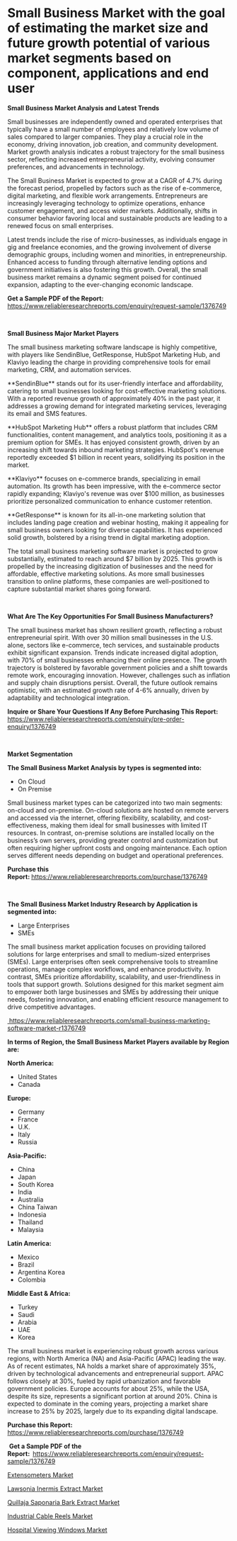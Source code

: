 <p><h1>Small Business Market with the goal of estimating the market size and future growth potential of various market segments based on component, applications and end user</h1></p><p><strong>Small Business Market Analysis and Latest Trends</strong></p>
<p><p>Small businesses are independently owned and operated enterprises that typically have a small number of employees and relatively low volume of sales compared to larger companies. They play a crucial role in the economy, driving innovation, job creation, and community development. Market growth analysis indicates a robust trajectory for the small business sector, reflecting increased entrepreneurial activity, evolving consumer preferences, and advancements in technology.</p><p>The Small Business Market is expected to grow at a CAGR of 4.7% during the forecast period, propelled by factors such as the rise of e-commerce, digital marketing, and flexible work arrangements. Entrepreneurs are increasingly leveraging technology to optimize operations, enhance customer engagement, and access wider markets. Additionally, shifts in consumer behavior favoring local and sustainable products are leading to a renewed focus on small enterprises.</p><p>Latest trends include the rise of micro-businesses, as individuals engage in gig and freelance economies, and the growing involvement of diverse demographic groups, including women and minorities, in entrepreneurship. Enhanced access to funding through alternative lending options and government initiatives is also fostering this growth. Overall, the small business market remains a dynamic segment poised for continued expansion, adapting to the ever-changing economic landscape.</p></p>
<p><strong>Get a Sample PDF of the Report:&nbsp;</strong> <a href="https://www.reliableresearchreports.com/enquiry/request-sample/1376749?utm_campaign=36&utm_medium=2&utm_source=Github&utm_content=ia&utm_term=23102024&utm_id=small-business">https://www.reliableresearchreports.com/enquiry/request-sample/1376749</a></p>
<p>&nbsp;</p>
<p><strong>Small Business Major Market Players</strong></p>
<p><p>The small business marketing software landscape is highly competitive, with players like SendinBlue, GetResponse, HubSpot Marketing Hub, and Klaviyo leading the charge in providing comprehensive tools for email marketing, CRM, and automation services. </p><p>**SendinBlue** stands out for its user-friendly interface and affordability, catering to small businesses looking for cost-effective marketing solutions. With a reported revenue growth of approximately 40% in the past year, it addresses a growing demand for integrated marketing services, leveraging its email and SMS features.</p><p>**HubSpot Marketing Hub** offers a robust platform that includes CRM functionalities, content management, and analytics tools, positioning it as a premium option for SMEs. It has enjoyed consistent growth, driven by an increasing shift towards inbound marketing strategies. HubSpot's revenue reportedly exceeded $1 billion in recent years, solidifying its position in the market.</p><p>**Klaviyo** focuses on e-commerce brands, specializing in email automation. Its growth has been impressive, with the e-commerce sector rapidly expanding; Klaviyo's revenue was over $100 million, as businesses prioritize personalized communication to enhance customer retention.</p><p>**GetResponse** is known for its all-in-one marketing solution that includes landing page creation and webinar hosting, making it appealing for small business owners looking for diverse capabilities. It has experienced solid growth, bolstered by a rising trend in digital marketing adoption.</p><p>The total small business marketing software market is projected to grow substantially, estimated to reach around $7 billion by 2025. This growth is propelled by the increasing digitization of businesses and the need for affordable, effective marketing solutions. As more small businesses transition to online platforms, these companies are well-positioned to capture substantial market shares going forward.</p></p>
<p>&nbsp;</p>
<p><strong>What Are The Key Opportunities For Small Business Manufacturers?</strong></p>
<p><p>The small business market has shown resilient growth, reflecting a robust entrepreneurial spirit. With over 30 million small businesses in the U.S. alone, sectors like e-commerce, tech services, and sustainable products exhibit significant expansion. Trends indicate increased digital adoption, with 70% of small businesses enhancing their online presence. The growth trajectory is bolstered by favorable government policies and a shift towards remote work, encouraging innovation. However, challenges such as inflation and supply chain disruptions persist. Overall, the future outlook remains optimistic, with an estimated growth rate of 4-6% annually, driven by adaptability and technological integration.</p></p>
<p><strong>Inquire or Share Your Questions If Any Before Purchasing This Report:</strong> <a href="https://www.reliableresearchreports.com/enquiry/pre-order-enquiry/1376749?utm_campaign=36&utm_medium=2&utm_source=Github&utm_content=ia&utm_term=23102024&utm_id=small-business">https://www.reliableresearchreports.com/enquiry/pre-order-enquiry/1376749</a></p>
<p>&nbsp;</p>
<p><strong>Market Segmentation</strong></p>
<p><strong>The Small Business Market Analysis by types is segmented into:</strong></p>
<p><ul><li>On Cloud</li><li>On Premise</li></ul></p>
<p><p>Small business market types can be categorized into two main segments: on-cloud and on-premise. On-cloud solutions are hosted on remote servers and accessed via the internet, offering flexibility, scalability, and cost-effectiveness, making them ideal for small businesses with limited IT resources. In contrast, on-premise solutions are installed locally on the business’s own servers, providing greater control and customization but often requiring higher upfront costs and ongoing maintenance. Each option serves different needs depending on budget and operational preferences.</p></p>
<p><strong>Purchase this Report:&nbsp;</strong><a href="https://www.reliableresearchreports.com/purchase/1376749?utm_campaign=36&utm_medium=2&utm_source=Github&utm_content=ia&utm_term=23102024&utm_id=small-business">https://www.reliableresearchreports.com/purchase/1376749</a></p>
<p>&nbsp;</p>
<p><strong>The Small Business Market Industry Research by Application is segmented into:</strong></p>
<p><ul><li>Large Enterprises</li><li>SMEs</li></ul></p>
<p><p>The small business market application focuses on providing tailored solutions for large enterprises and small to medium-sized enterprises (SMEs). Large enterprises often seek comprehensive tools to streamline operations, manage complex workflows, and enhance productivity. In contrast, SMEs prioritize affordability, scalability, and user-friendliness in tools that support growth. Solutions designed for this market segment aim to empower both large businesses and SMEs by addressing their unique needs, fostering innovation, and enabling efficient resource management to drive competitive advantages.</p></p>
<p><a href="https://www.reliableresearchreports.com/small-business-marketing-software-market-r1376749?utm_campaign=36&utm_medium=2&utm_source=Github&utm_content=ia&utm_term=23102024&utm_id=small-business">&nbsp;https://www.reliableresearchreports.com/small-business-marketing-software-market-r1376749</a></p>
<p><strong>In terms of Region, the Small Business Market Players available by Region are:</strong></p>
<p>
    <p> <strong> North America: </strong>
        <ul>
            <li>United States</li>
            <li>Canada</li>
        </ul>
        </p> 
    <p> <strong> Europe: </strong>
        <ul>
            <li>Germany</li>
            <li>France</li>
            <li>U.K.</li>
            <li>Italy</li>
            <li>Russia</li>
        </ul>
        </p> 
    <p> <strong> Asia-Pacific: </strong>
        <ul>
            <li>China</li>
            <li>Japan</li>
            <li>South Korea</li>
            <li>India</li>
            <li>Australia</li>
            <li>China Taiwan</li>
            <li>Indonesia</li>
            <li>Thailand</li>
            <li>Malaysia</li>
        </ul>
        </p> 
    <p> <strong> Latin America: </strong>
        <ul>
            <li>Mexico</li>
            <li>Brazil</li>
            <li>Argentina Korea</li>
            <li>Colombia</li>
        </ul>
        </p> 
    <p> <strong> Middle East & Africa: </strong>
        <ul>
            <li>Turkey</li>
            <li>Saudi</li>
            <li>Arabia</li>
            <li>UAE</li>
            <li>Korea</li>
        </ul>
    </p>
    </p>
<p><p>The small business market is experiencing robust growth across various regions, with North America (NA) and Asia-Pacific (APAC) leading the way. As of recent estimates, NA holds a market share of approximately 35%, driven by technological advancements and entrepreneurial support. APAC follows closely at 30%, fueled by rapid urbanization and favorable government policies. Europe accounts for about 25%, while the USA, despite its size, represents a significant portion at around 20%. China is expected to dominate in the coming years, projecting a market share increase to 25% by 2025, largely due to its expanding digital landscape.</p></p>
<p><strong>Purchase this Report: </strong><a href="https://www.reliableresearchreports.com/purchase/1376749?utm_campaign=36&utm_medium=2&utm_source=Github&utm_content=ia&utm_term=23102024&utm_id=small-business">https://www.reliableresearchreports.com/purchase/1376749</a></p>
<p>&nbsp;<strong>Get a Sample PDF of the Report:&nbsp;&nbsp;</strong><a href="https://www.reliableresearchreports.com/enquiry/request-sample/1376749?utm_campaign=36&utm_medium=2&utm_source=Github&utm_content=ia&utm_term=23102024&utm_id=small-business">https://www.reliableresearchreports.com/enquiry/request-sample/1376749</a></p>
<p><strong></strong></p>
<p><p><a href="https://issuu.com/reportprime-2/docs/extensometers-market-size-2030.pptx_a79b80e5ac4d7c?utm_campaign=36&utm_medium=2&utm_source=Github&utm_content=ia&utm_term=23102024&utm_id=small-business">Extensometers Market</a></p><p><a href="https://www.linkedin.com/pulse/lawsonia-inermis-extract-market-consolidation-impact-q92qe?utm_campaign=36&utm_medium=2&utm_source=Github&utm_content=ia&utm_term=23102024&utm_id=small-business">Lawsonia Inermis Extract Market</a></p><p><a href="https://www.linkedin.com/pulse/quillaja-saponaria-bark-extract-market-evolution-future-5gvhe?utm_campaign=36&utm_medium=2&utm_source=Github&utm_content=ia&utm_term=23102024&utm_id=small-business">Quillaja Saponaria Bark Extract Market</a></p><p><a href="https://issuu.com/reportprime-2/docs/industrial-cable-reels-market-size-_414e3de1fa772f?utm_campaign=36&utm_medium=2&utm_source=Github&utm_content=ia&utm_term=23102024&utm_id=small-business">Industrial Cable Reels Market</a></p><p><a href="https://github.com/GRUBBSCHARLES/Market-Research-Report-List-1/blob/main/hospital-viewing-windows-market.md?utm_campaign=36&utm_medium=2&utm_source=Github&utm_content=ia&utm_term=23102024&utm_id=small-business">Hospital Viewing Windows Market</a></p></p>